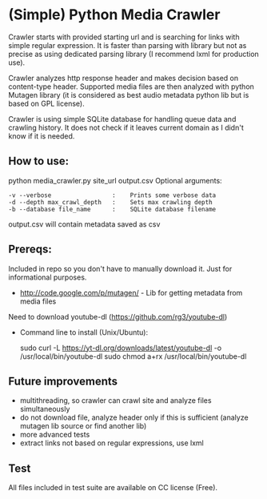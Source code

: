 (Simple) Python Media Crawler
==============================
Crawler starts with provided starting url and is searching for links with simple regular expression.  It is faster than parsing with library but not as precise as using dedicated parsing library (I recommend lxml for production use). 

Crawler analyzes http response header and makes decision based on content-type header. Supported media files are then analyzed with python Mutagen library (it is considered as best audio metadata python lib but is based on GPL license).

Crawler is using simple SQLite database for handling queue data and crawling history. It does not check if it leaves current domain as I didn't know if it is needed.

How to use:
-------------------------------
python media_crawler.py site_url output.csv
Optional arguments:

    -v --verbose                 :    Prints some verbose data
    -d --depth max_crawl_depth   :    Sets max crawling depth
    -b --database file_name      :    SQLite database filename

output.csv will contain metadata saved as csv

Prereqs:
----------
Included in repo so you don't have to manually download it. Just for informational purposes.
- http://code.google.com/p/mutagen/ - Lib for getting metadata from media files

Need to download youtube-dl (https://github.com/rg3/youtube-dl)
- Command line to install (Unix/Ubuntu): 

    sudo curl -L https://yt-dl.org/downloads/latest/youtube-dl -o /usr/local/bin/youtube-dl
    sudo chmod a+rx /usr/local/bin/youtube-dl


Future improvements
----------------------
- multithreading, so crawler can crawl site and analyze files simultaneously
- do not download file, analyze header only if this is sufficient (analyze mutagen lib source or find another lib)
- more advanced tests
- extract links not based on regular expressions, use lxml 

Test
-------
All files included in test suite are available on CC license (Free).
